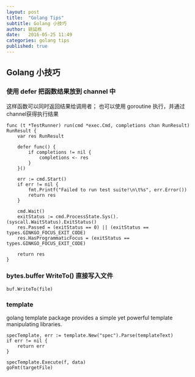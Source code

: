 ```yaml
---
layout: post
title:  "Golang Tips"
subtitle: Golang 小技巧
author: 姚延栋
date:   2016-05-25 11:49
categories: golang tips
published: true
---
```


## Golang 小技巧

### 使用 defer 把函数结果放到 channel 中

这样函数可以同时返回结果给调用者； 也可以使用 goroutine 执行，并通过channel获得执行结果

    func (t *TestRunner) run(cmd *exec.Cmd, completions chan RunResult) RunResult {
    	var res RunResult

    	defer func() {
    		if completions != nil {
    			completions <- res
    		}
    	}()

    	err := cmd.Start()
    	if err != nil {
    		fmt.Printf("Failed to run test suite!\n\t%s", err.Error())
    		return res
    	}

    	cmd.Wait()
    	exitStatus := cmd.ProcessState.Sys().(syscall.WaitStatus).ExitStatus()
    	res.Passed = (exitStatus == 0) || (exitStatus == types.GINKGO_FOCUS_EXIT_CODE)
    	res.HasProgrammaticFocus = (exitStatus == types.GINKGO_FOCUS_EXIT_CODE)

    	return res
    }


### bytes.buffer WriteTo() 直接写入文件

	buf.WriteTo(file)

### template

golang template package provides a simple yet powerful template manipulating libraries.

	specTemplate, err := template.New("spec").Parse(templateText)
	if err != nil {
		return err
	}

	specTemplate.Execute(f, data)
	goFmt(targetFile)

